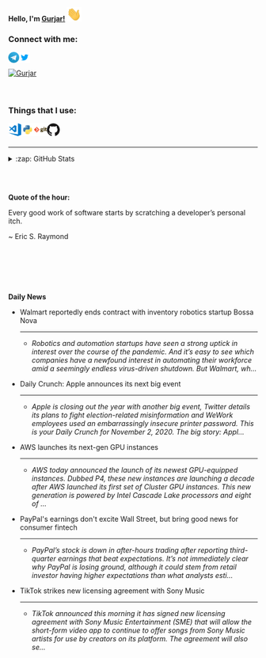 #### Hello, I'm [Gurjar!](https://GurjarKing.github.io) <img src="https://raw.githubusercontent.com/ABSphreak/ABSphreak/master/gifs/Hi.gif" width="30px"></h2>


### Connect with me:

[<img align="left" alt="Gurjar | Telegram" width="22px" src="https://raw.githubusercontent.com/github/explore/80688e429a7d4ef2fca1e82350fe8e3517d3494d/topics/telegram/telegram.png" />][Telegram]
[<img align="left" alt="Gurjar | Twitter" width="22px" src="https://raw.githubusercontent.com/github/explore/80688e429a7d4ef2fca1e82350fe8e3517d3494d/topics/twitter/twitter.png" />][Twitter]
<br >
<br >
<a href="https://github.com/GurjarKing"><img src="https://komarev.com/ghpvc/?username=GurjarKing" alt="Gurjar" /></a> <br />
<br />
<br />
<!-- <br >

![](https://visitor-badge.glitch.me/badge?page_id=GurjarKing)

<br /> -->

### Things that I use:

[<img align="left" alt="Visual Studio Code" width="26px" src="https://raw.githubusercontent.com/github/explore/80688e429a7d4ef2fca1e82350fe8e3517d3494d/topics/visual-studio-code/visual-studio-code.png" />][VSCode]
[<img align="left" alt="Python" width="26px" src="https://raw.githubusercontent.com/github/explore/80688e429a7d4ef2fca1e82350fe8e3517d3494d/topics/python/python.png" />][Python]
[<img align="left" alt="Git" width="26px" src="https://raw.githubusercontent.com/github/explore/80688e429a7d4ef2fca1e82350fe8e3517d3494d/topics/git/git.png" />][Git]
[<img align="left" alt="GitHub" width="26px" src="https://raw.githubusercontent.com/github/explore/78df643247d429f6cc873026c0622819ad797942/topics/github/github.png" />][Github]

<br />
<br />

---
<details>
  <summary>:zap: GitHub Stats</summary>

<img align="left" alt="Gurjar's Github Stats" src="https://github-readme-stats.vercel.app/api?username=GurjarKing&show_icons=true&hide_border=true&count_private=true&include_all_commit=true&theme=algolia" />

</details>

<!-- ### 🔔 My latest tweet
<a href="https://twitter.com/Gurjar_King43" target="_blank">
	<img src="https://github.com/GurjarKing/GurjarKing/raw/master/tweet.png" width="70%" align="center" alt="Click to view on Twitter" title="My latest tweet, as an image"/>
</a> -->
<br>

<pre>

</pre>

**Quote of the hour:**

Every good work of software starts by scratching a developer’s personal itch.

~ Eric S. Raymond
<pre>

</pre>
<br>
<pre>


</pre>
<strong>Daily News</strong>
  
  - Walmart reportedly ends contract with inventory robotics startup Bossa Nova
     <hr/>
     
      - *Robotics and automation startups have seen a strong uptick in interest over the course of the pandemic. And it’s easy to see which companies have a newfound interest in automating their workforce amid a seemingly endless virus-driven shutdown. But Walmart, wh…*
     
  - Daily Crunch: Apple announces its next big event
      <hr/>
      
      - *Apple is closing out the year with another big event, Twitter details its plans to fight election-related misinformation and WeWork employees used an embarrassingly insecure printer password. This is your Daily Crunch for November 2, 2020. The big story: Appl…*
      
  - AWS launches its next-gen GPU instances
      <hr/>
      
      - *AWS today announced the launch of its newest GPU-equipped instances. Dubbed P4, these new instances are launching a decade after AWS launched its first set of Cluster GPU instances. This new generation is powered by Intel Cascade Lake processors and eight of …*
      
  - PayPal's earnings don't excite Wall Street, but bring good news for consumer fintech
      <hr/>
      
      - *PayPal’s stock is down in after-hours trading after reporting third-quarter earnings that beat expectations. It’s not immediately clear why PayPal is losing ground, although it could stem from retail investor having higher expectations than what analysts esti…*
       
  - TikTok strikes new licensing agreement with Sony Music
      <hr/>
       
       - *TikTok announced this morning it has signed new licensing agreement with Sony Music Entertainment (SME) that will allow the short-form video app to continue to offer songs from Sony Music artists for use by creators on its platform. The agreement will also se…*
      

<br />

[VSCode]: https://code.visualstudio.com/
[Python]: https://www.python.org/
[Git]: https://git-scm.com/
[Github]: https://github.com/
[Telegram]: https://t.me/Gurjar_King/
[Twitter]: https://twitter.com/Gurjar_King43/
